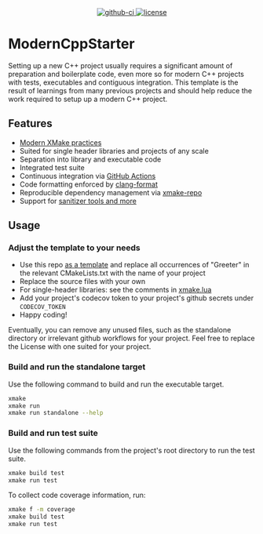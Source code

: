 <div align="center">
  <div>
    <a href="https://github.com/xmake-io/ModernCppStarter/actions?query=workflow%3Abuild">
      <img src="https://img.shields.io/github/workflow/status/xmake-io/ModernCppStarter/build/master.svg?style=flat-square" alt="github-ci" />
    </a>
    <a href="https://github.com/xmake-io/ModernCppStarter/blob/master/LICENSE">
      <img src="https://img.shields.io/github/license/xmake-io/ModernCppStarter.svg?colorB=f48041&style=flat-square" alt="license" />
    </a>
  </div>
</div>

# ModernCppStarter

Setting up a new C++ project usually requires a significant amount of preparation and boilerplate code, even more so for modern C++ projects with tests, executables and contiguous integration.
This template is the result of learnings from many previous projects and should help reduce the work required to setup up a modern C++ project.

## Features

- [Modern XMake practices](https://xmake.io)
- Suited for single header libraries and projects of any scale
- Separation into library and executable code
- Integrated test suite
- Continuous integration via [GitHub Actions](https://help.github.com/en/actions/)
- Code formatting enforced by [clang-format](https://clang.llvm.org/docs/ClangFormat.html)
- Reproducible dependency management via [xmake-repo](https://github.com/xmake-io/xmake-repo)
- Support for [sanitizer tools and more](#additional-tools)

## Usage

### Adjust the template to your needs

- Use this repo [as a template](https://help.github.com/en/github/creating-cloning-and-archiving-repositories/creating-a-repository-from-a-template) and replace all occurrences of "Greeter" in the relevant CMakeLists.txt with the name of your project
- Replace the source files with your own
- For single-header libraries: see the comments in [xmake.lua](xmake.lua)
- Add your project's codecov token to your project's github secrets under `CODECOV_TOKEN`
- Happy coding!

Eventually, you can remove any unused files, such as the standalone directory or irrelevant github workflows for your project.
Feel free to replace the License with one suited for your project.

### Build and run the standalone target

Use the following command to build and run the executable target.

```bash
xmake 
xmake run
xmake run standalone --help
```

### Build and run test suite

Use the following commands from the project's root directory to run the test suite.

```bash
xmake build test
xmake run test
```

To collect code coverage information, run:

```bash
xmake f -m coverage
xmake build test
xmake run test
```

